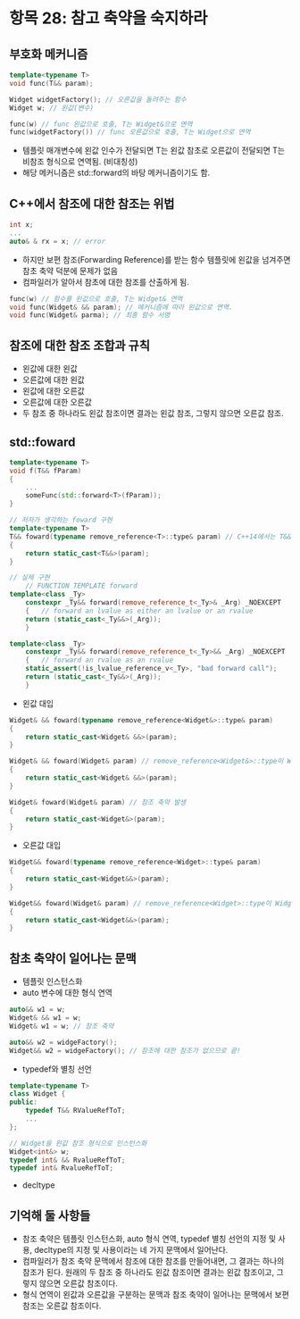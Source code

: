 # 항목 28: 참고 축약을 숙지하라

## 부호화 메커니즘
```cpp
template<typename T>
void func(T&& param);

Widget widgetFactory(); // 오른값을 돌려주는 함수
Widget w; // 왼값(변수)

func(w) // func 왼값으로 호출, T는 Widget&으로 연역
func(widgetFactory()) // func 오른값으로 호출, T는 Widget으로 연역
```
* 템플릿 매개변수에 왼값 인수가 전달되면 T는 왼값 참초로 오른값이 전달되면 T는 비참조 형식으로 연역됨. (비대칭성)
* 해당 메커니즘은 std::forward의 바탕 메커니즘이기도 함.

## C++에서 참조에 대한 참조는 위법
```cpp
int x;
...
auto& & rx = x; // error
```
* 하지만 보편 참조(Forwarding Reference)를 받는 함수 템플릿에 왼값을 넘겨주면 참초 축약 덕분에 문제가 없음
* 컴파일러가 알아서 참초에 대한 참조를 산출하게 됨.

```cpp
func(w) // 함수를 왼값으로 호출, T는 Widget& 연역
void func(Widget& && param); // 메커니즘에 따라 왼값으로 연역.
void func(Widget& parma); // 최종 함수 서명 
```

## 참조에 대한 참조 조합과 규칙
* 왼값에 대한 왼값
* 오른값에 대한 왼값
* 왼값에 대한 오른값
* 오른값에 대한 오른값
* 두 참조 중 하나라도 왼값 참조이면 결과는 왼값 참조, 그렇지 않으면 오른값 참조.

## std::foward
```cpp
template<typename T>
void f(T&& fParam)
{
	...
	someFunc(std::forward<T>(fParam));
}
```
```cpp
// 저자가 생각하는 foward 구현
template<typename T>
T&& foward(typename remove_reference<T>::type& param) // C++14에서는 T&& foward(remove_reference_t<T>& param)
{
	return static_cast<T&&>(param);
}
```
```cpp
// 실제 구현
	// FUNCTION TEMPLATE forward
template<class _Ty>
	constexpr _Ty&& forward(remove_reference_t<_Ty>& _Arg) _NOEXCEPT
	{	// forward an lvalue as either an lvalue or an rvalue
	return (static_cast<_Ty&&>(_Arg));
	}

template<class _Ty>
	constexpr _Ty&& forward(remove_reference_t<_Ty>&& _Arg) _NOEXCEPT
	{	// forward an rvalue as an rvalue
	static_assert(!is_lvalue_reference_v<_Ty>, "bad forward call");
	return (static_cast<_Ty&&>(_Arg));
	}

```
* 왼값 대입
```cpp
Widget& && foward(typename remove_reference<Widget&>::type& param)
{
	return static_cast<Widget& &&>(param);
}

Widget& && foward(Widget& param) // remove_reference<Widget&>::type이 Widget 산출
{
	return static_cast<Widget& &&>(param);
}

Widget& foward(Widget& param) // 참조 축약 발생
{
	return static_cast<Widget&>(param);
}
```
* 오른값 대입
```cpp
Widget&& foward(typename remove_reference<Widget>::type& param)
{
	return static_cast<Widget&&>(param);
}

Widget&& foward(Widget& param) // remove_reference<Widget>::type이 Widget 산출
{
	return static_cast<Widget&&>(param);
}
```

## 참초 축약이 일어나는 문맥
* 템플릿 인스턴스화
* auto 변수에 대한 형식 연역
```cpp
auto&& w1 = w;
Widget& && w1 = w;
Widget& w1 = w; // 참조 축약

auto&& w2 = widgeFactory();  
Widget&& w2 = widgeFactory(); // 참조에 대한 참조가 없으므로 끝!
```
* typedef와 별칭 선언
```cpp
template<typename T>
class Widget {
public:
	typedef T&& RValueRefToT;
	...
};

// Widget을 왼값 참조 형식으로 인스턴스화
Widget<int&> w;
typedef int& && RvalueRefToT;
typedef int& RvalueRefToT;
```
* decltype

## 기억해 둘 사항들
* 참조 축약은 템플릿 인스턴스화, auto 형식 연역, typedef 별칭 선언의 지정 및 사용, decltype의 지정 및 사용이라는 네 가지 문맥에서 일어난다.
* 컴파일러가 참조 축약 문맥에서 참조에 대한 참조를 만들어내면, 그 결과는 하나의 참조가 된다. 원래의 두 참조 중 하나라도 왼값 참조이면 결과는 왼값 참조이고, 그렇지 않으면 오른값 참조이다.
* 형식 연역이 왼값과 오른값을 구분하는 문맥과 참조 축약이 일어나는 문맥에서 보편 참조는 오른값 참조이다.
